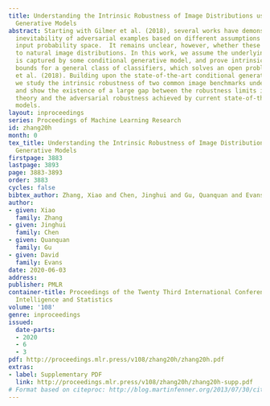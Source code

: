 ```yaml
---
title: Understanding the Intrinsic Robustness of Image Distributions using Conditional
  Generative Models
abstract: Starting with Gilmer et al. (2018), several works have demonstrated the
  inevitability of adversarial examples based on different assumptions about the underlying
  input probability space.  It remains unclear, however, whether these results apply
  to natural image distributions. In this work, we assume the underlying data distribution
  is captured by some conditional generative model, and prove intrinsic robustness
  bounds for a general class of classifiers, which solves an open problem in Fawzi
  et al. (2018). Building upon the state-of-the-art conditional generative models,
  we study the intrinsic robustness of two common image benchmarks under L2 perturbations,
  and show the existence of a large gap between the robustness limits implied by our
  theory and the adversarial robustness achieved by current state-of-the-art robust
  models.
layout: inproceedings
series: Proceedings of Machine Learning Research
id: zhang20h
month: 0
tex_title: Understanding the Intrinsic Robustness of Image Distributions using Conditional
  Generative Models
firstpage: 3883
lastpage: 3893
page: 3883-3893
order: 3883
cycles: false
bibtex_author: Zhang, Xiao and Chen, Jinghui and Gu, Quanquan and Evans, David
author:
- given: Xiao
  family: Zhang
- given: Jinghui
  family: Chen
- given: Quanquan
  family: Gu
- given: David
  family: Evans
date: 2020-06-03
address: 
publisher: PMLR
container-title: Proceedings of the Twenty Third International Conference on Artificial
  Intelligence and Statistics
volume: '108'
genre: inproceedings
issued:
  date-parts:
  - 2020
  - 6
  - 3
pdf: http://proceedings.mlr.press/v108/zhang20h/zhang20h.pdf
extras:
- label: Supplementary PDF
  link: http://proceedings.mlr.press/v108/zhang20h/zhang20h-supp.pdf
# Format based on citeproc: http://blog.martinfenner.org/2013/07/30/citeproc-yaml-for-bibliographies/
---
```

